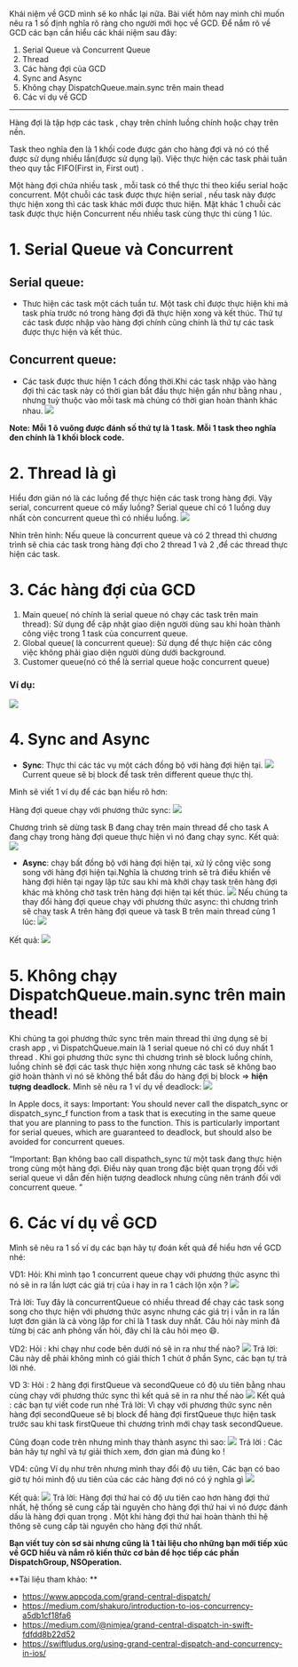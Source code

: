 Khái niệm về GCD mình sẽ ko nhắc lại nữa. Bài viết hôm nay mình chỉ muốn nêu ra 1 số định nghĩa rõ ràng cho người mới học về GCD. Để nắm rõ về GCD các bạn cần hiểu các khái niệm sau đây:
1. Serial Queue  và Concurrent Queue
2. Thread
3. Các hàng đợi của GCD
4. Sync and Async
5.  Không chạy  DispatchQueue.main.sync trên main thead
6.  Các ví dụ về GCD

-----
Hàng đợi là tập hợp các task , chạy trên chính luồng chính hoặc chạy trên nền.

Task  theo nghĩa đen là 1 khối code được gán cho hàng đợi và nó có thể được sử dụng nhiều lần(được sử dụng lại). Việc thực hiện các task phải tuân theo  quy tắc FIFO(First in, First out) .

Một  hàng đợi chứa nhiều task , mỗi task có thể thực thi theo kiểu serial hoặc  concurrent. Một chuỗi các task  được thực hiện serial , nếu task này được thực hiện xong thì các task khác mới được thưc hiện.
Mặt khác 1 chuỗi các task được thực hiện Concurrent nếu nhiều task cùng thực thi cùng 1 lúc.
# 1. Serial Queue  và Concurrent
##  Serial queue: 
* Thưc hiện các task một cách tuần tư. Một task chỉ được thực hiện khi mà task phía trước nó trong hàng đợi đã thực hiện xong và kết thúc. Thứ tự các task được nhập vào hàng đợi chính cũng chính là thứ tự các task được thực hiện và kết thúc.
##  Concurrent queue:
*  Các task được thưc hiện 1 cách đồng thời.Khi các task nhập vào hàng đợi thì các task này có thời gian bắt đầu thực hiện gần như bằng nhau , nhưng tuỳ thuộc vào mỗi task mà chúng có thời gian hoàn thành khác nhau.
![](https://images.viblo.asia/4c91924b-cb5a-42ed-834e-fac1def66760.png)

**Note:** **Mỗi 1 ô vuông được đánh số thứ tự là 1 task. Mỗi 1 task theo nghĩa đen chính là 1 khối block code.**
# 2. Thread là gì
Hiểu đơn giản nó là các luồng để thực hiện các task trong hàng đợi.
Vậy serial, concurrent queue có mấy luồng?
Serial queue chỉ có 1 luồng duy nhất còn concurrent queue thì có nhiều luồng.
![](https://images.viblo.asia/96c6da80-3715-4783-b30b-12bcfb9706dc.png)

Nhìn trên hình: Nếu queue là concurrent queue và có 2  thread  thì chương trình sẽ chia các task trong hàng đợi cho 2 thread 1 và 2 ,để các thread  thực hiện các task.
# 3. Các hàng đợi của GCD
1.  Main queue( nó chính là serial queue nó chạy các task trên main thread): Sử dụng để cập nhật giao diện người dùng sau khi hoàn thành công việc trong 1 task của concurrent queue.
2. Global queue( là concurrent queue): Sử dụng để thực hiện các công việc không phải giao diện người dùng dưới background.
3. Customer queue(nó có thể là serrial queue  hoặc concurrent queue)

### Ví dụ: 
![](https://images.viblo.asia/2e588845-8c96-4f5d-994a-9f81609d80f8.png)
# 4. Sync and Async
* **Sync**: Thực thi các tác vụ một cách đồng bộ với hàng đợi hiện tại.
![](https://images.viblo.asia/2c0293c8-2135-4bbc-92e7-1d47ee476e87.png)
Current queue sẽ bị block để task trên different queue thực thị.

Mình sẽ viết 1 ví dụ để các bạn hiểu rõ hơn: 

Hàng đợi queue chạy với phương thức sync:
![](https://images.viblo.asia/3521cf43-3a88-48ba-b465-b5d5b18013f9.png)

Chương trình sẽ dừng task B đang chaỵ trên main thread để cho task A đang chạy trong hàng đợi queue thực hiện vì nó đang chạy sync.
Kết quả:
![](https://images.viblo.asia/b8fe550a-8b32-4367-be20-0ecaa0d197df.png)

* **Async**: chạy bất đồng bộ với hàng đợi hiện tại, xử lý công việc song song với hàng đợi hiện tại.Nghĩa là chương trình sẽ trả điều khiển về hàng đợi hiên tại ngay lập tức sau khi mà khởi chạy task trên hàng đợi khác mà không chờ task trên hàng đợi hiện tại kết thúc.
![](https://images.viblo.asia/4afd38c9-6356-45fb-afe8-4821b3e290bd.png)
Nếu chúng ta thay đổi hàng đợi queue chạy với  phương thức async: thì chương trình sẽ chaỵ task A trên hàng đợi queue và task B trên main thread cùng 1 lúc:
![](https://images.viblo.asia/fbf3b6d6-b77e-4fa7-93b1-99bd87ddcc6c.png)

Kết quả: 
![](https://images.viblo.asia/7f60f089-6c10-4930-9872-a6797392cdbe.png)
# 5.  Không chạy  DispatchQueue.main.sync trên main thead!
[](https://images.viblo.asia/5462909c-ab93-4525-bb38-4ba4077ffcd5.png)
Khi chúng ta gọi phương thức sync trên main thread thì ứng dụng sẽ bị crash app , vì DispatchQueue.main là 1 serial queue nó chỉ có duy nhất 1 thread . Khi gọi phương thức sync thì chương trình sẽ block luồng chính,  luồng chính sẽ đợi các task thực hiện xong nhưng các task sẽ không bao giờ hoàn thành vì nó sẽ không thể bắt đầu do hàng đợi bị block ⇒ **hiện tượng deadlock.**
Mình sẽ nêu ra 1 ví dụ về deadlock:
![](https://images.viblo.asia/3e917319-48ad-4a38-8960-79a6cefca6df.png)

In Apple docs, it says:
Important: You should never call the dispatch_sync or dispatch_sync_f function from a task that is executing in the same queue that you are planning to pass to the function. This is particularly important for serial queues, which are guaranteed to deadlock, but should also be avoided for concurrent queues.

“Important: Bạn không bao call dispathch_sync từ một task  đang thực hiện trong cùng một hàng đợi. Điều này quan trong đặc biệt quan trọng đối với serial queue vì dẫn đến hiện tượng deadlock nhưng cũng nên tránh đối với concurrent queue. ”
# 6. Các ví dụ về GCD
Mình sẽ nêu ra 1 số ví dụ các bạn hãy tự đoán kết quả để hiểu hơn về GCD nhé:

VD1:
Hỏi: Khi mình tạo 1 concurrent queue chạy với phương thức async thì nó sẽ in ra lần lượt các giá trị của i hay in ra 1 cách lộn xộn ?
![](https://images.viblo.asia/4796a355-5f2a-4a82-912e-5831d9bd98c9.png)

Trả lời: Tuy đây là concurrentQueue có nhiều thread để chạy các task song song cho thực hiện với phương thức async nhưng các giá trị i vẫn in ra lần lượt đơn giản là cả vòng lặp for chỉ là 1 task duy nhất. 
Câu hỏi này mình đã từng bị các anh phỏng vấn hỏi, đây chỉ là câu hỏi mẹo 😄.

VD2: 
Hỏi : khi  chạy như code bên dưới nó sẽ in ra như thế nào?
![](https://images.viblo.asia/7e5fed2a-f60c-419e-a68e-737ecc2500dc.png)
Trả lời: Câu này dễ phải không mình có giải thích 1 chút ở phần Sync, các bạn tự trả lời nhé.

VD 3: 
Hỏi : 2 hàng đợi firstQueue và secondQueue có độ ưu tiên bằng nhau cùng chạy với phương thức sync thì kết quả sẽ in ra như thế nào
![](https://images.viblo.asia/59199875-f234-42a0-98f8-e2b039876bbe.png)
Kết quả : các bạn tự viết code run nhé
Trả lời: Vì chạy với phương thức sync nên hàng đợi secondQueue sẽ bị block để hàng đợi firstQueue thực hiện task trước sau khi task firstQueue thì chương trình mới chạy task secondQueue.

Cũng đoạn code trên nhưng mình thay thành async thì sao:
![](https://images.viblo.asia/e60040f5-222e-4660-aac2-1623b0557a0f.png)
Trả lời : Các bản hãy tự nghĩ và tự giải thích xem, đơn gian mà đúng ko !

VD4: cũng Ví dụ như trên nhưng mình thay đổi độ ưu tiên, Các bạn có bao giờ tự hỏi mình độ ưu tiên của các các hàng đợi nó có ý nghĩa gì
![](https://images.viblo.asia/10aa2d29-4465-460f-92bf-a37d64df3ec9.png)

Kết quả: 
![](https://images.viblo.asia/0f03b7c1-e887-4f44-a669-6eb00183641a.png)
Trả lời: Hàng đợi thứ hai có độ ưu tiên cao hơn hàng đợi thứ nhất, hệ thống sẽ cung cấp tài nguyên cho hàng đợi thứ hai vì nó được đánh dấu là hàng đợi quan trọng . Một khi hàng đợi thứ hai hoàn thành thì hệ thông sẽ cung cấp tài nguyên cho hàng đợi thứ nhất.



**Bạn viết tuy còn sơ sài nhưng cũng là 1 tài liệu cho những bạn mới tiếp xúc về GCD hiểu và nắm rõ kiến thức cơ bản để học tiếp các phần DispatchGroup, NSOperation.**

**Tài liệu tham khảo: **
- https://www.appcoda.com/grand-central-dispatch/
- https://medium.com/shakuro/introduction-to-ios-concurrency-a5db1cf18fa6
- https://medium.com/@nimjea/grand-central-dispatch-in-swift-fdfdd8b22d52
- https://swiftludus.org/using-grand-central-dispatch-and-concurrency-in-ios/